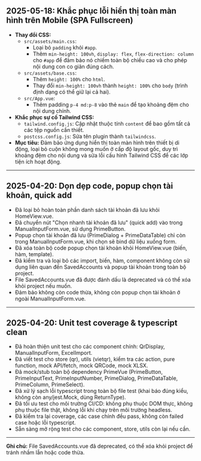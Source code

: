 ## 2025-05-18: Khắc phục lỗi hiển thị toàn màn hình trên Mobile (SPA Fullscreen)

- **Thay đổi CSS:**
  - `src/assets/main.css`:
    - Loại bỏ `padding` khỏi `#app`.
    - Thêm `min-height: 100vh`, `display: flex`, `flex-direction: column` cho `#app` để đảm bảo nó chiếm toàn bộ chiều cao và cho phép nội dung con co giãn đúng cách.
  - `src/assets/base.css`:
    - Thêm `height: 100%` cho `html`.
    - Thay đổi `min-height: 100vh` thành `height: 100%` cho `body` (trình định dạng có thể giữ lại cả hai).
  - `src/App.vue`:
    - Thêm padding `p-4 md:p-8` vào thẻ `main` để tạo khoảng đệm cho nội dung chính.
- **Khắc phục sự cố Tailwind CSS:**
  - `tailwind.config.js`: Cập nhật thuộc tính `content` để bao gồm tất cả các tệp nguồn cần thiết.
  - `postcss.config.js`: Sửa tên plugin thành `tailwindcss`.
- **Mục tiêu:** Đảm bảo ứng dụng hiển thị toàn màn hình trên thiết bị di động, loại bỏ cuộn không mong muốn ở cấp độ layout gốc, duy trì khoảng đệm cho nội dung và sửa lỗi cấu hình Tailwind CSS để các lớp tiện ích hoạt động.

---

## 2025-04-20: Dọn dẹp code, popup chọn tài khoản, quick add

- Đã loại bỏ hoàn toàn phần danh sách tài khoản đã lưu khỏi HomeView.vue.
- Đã chuyển nút "Chọn nhanh tài khoản đã lưu" (quick add) vào trong ManualInputForm.vue, sử dụng PrimeButton.
- Popup chọn tài khoản đã lưu (PrimeDialog + PrimeDataTable) chỉ còn trong ManualInputForm.vue, khi chọn sẽ bind dữ liệu xuống form.
- Đã xóa toàn bộ code popup chọn tài khoản khỏi HomeView.vue (biến, hàm, template).
- Đã kiểm tra và loại bỏ các import, biến, hàm, component không còn sử dụng liên quan đến SavedAccounts và popup tài khoản trong toàn bộ project.
- File SavedAccounts.vue đã được đánh dấu là deprecated và có thể xóa khỏi project nếu muốn.
- Đảm bảo không còn code thừa, không còn popup chọn tài khoản ở ngoài ManualInputForm.vue.

---

## 2025-04-20: Unit test coverage & typescript clean

- Đã hoàn thiện unit test cho các component chính: QrDisplay, ManualInputForm, ExcelImport.
- Đã viết test cho store (qr), utils (vietqr), kiểm tra các action, pure function, mock API/fetch, mock QRCode, mock XLSX.
- Đã mock/stub toàn bộ dependency PrimeVue (PrimeButton, PrimeInputText, PrimeInputNumber, PrimeDialog, PrimeDataTable, PrimeColumn, PrimeSelect).
- Đã xử lý sạch lỗi typescript trong toàn bộ file test (khai báo đúng kiểu, không còn any/jest.Mock, dùng ReturnType<typeof vi.fn>).
- Đã tối ưu test cho môi trường CI/CD: không phụ thuộc DOM thực, không phụ thuộc file thật, không lỗi khi chạy trên môi trường headless.
- Đã kiểm tra lại coverage, các case chính đều pass, không còn failed case hoặc lỗi typescript.
- Sẵn sàng mở rộng test cho các component, store, utils còn lại nếu cần.

---

**Ghi chú:** File SavedAccounts.vue đã deprecated, có thể xóa khỏi project để tránh nhầm lẫn hoặc code thừa.
